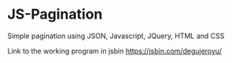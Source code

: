 # JS-Pagination
Simple pagination using JSON, Javascript, JQuery, HTML and CSS

Link to the working program in jsbin https://jsbin.com/degujeroyu/

